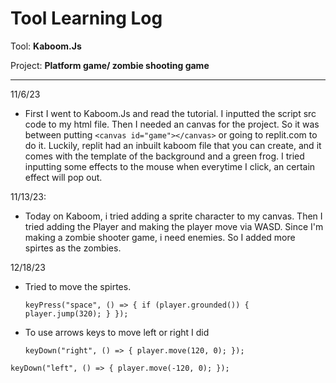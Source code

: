 # Tool Learning Log

Tool: **Kaboom.Js**

Project: **Platform game/ zombie shooting game**

---

11/6/23
* First I went to Kaboom.Js and read the tutorial. I inputted the script src code to my html file. Then I needed an canvas for the project. So it was between putting ``<canvas id="game"></canvas>`` or going to replit.com to do it. Luckily, replit had an inbuilt kaboom file that you can create, and it comes with the template of the background and a green frog. I tried inputting some effects to the mouse when everytime I click, an certain effect will pop out. 

11/13/23:
* Today on Kaboom, i tried adding a sprite character to my canvas. Then I tried adding the Player and making the player move via WASD. Since I'm making a zombie shooter game, i need enemies. So I added more spirtes as the zombies. 

12/18/23


* Tried to move the spirtes.
  
   ``
keyPress("space", () => {
  if (player.grounded()) {
    player.jump(320);
  }
});
``

*  To use arrows keys to move left or right I did
  
    ``
keyDown("right", () => {
     player.move(120, 0);
});
 ``


  ``
  keyDown("left", () => {
  player.move(-120, 0);
});
``                                    
